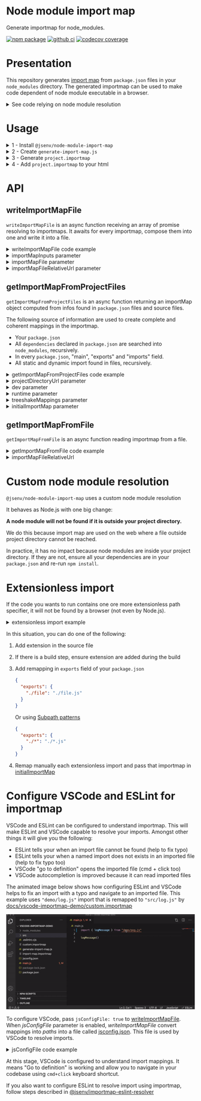 # Node module import map

Generate importmap for node_modules.

[![npm package](https://img.shields.io/npm/v/@jsenv/node-module-import-map.svg?logo=npm&label=package)](https://www.npmjs.com/package/@jsenv/node-module-import-map)
[![github ci](https://github.com/jsenv/jsenv-node-module-import-map/workflows/ci/badge.svg)](https://github.com/jsenv/jsenv-node-module-import-map/actions?workflow=ci)
[![codecov coverage](https://codecov.io/gh/jsenv/jsenv-node-module-import-map/branch/master/graph/badge.svg)](https://codecov.io/gh/jsenv/jsenv-node-module-import-map)

# Presentation

This repository generates [import map](https://github.com/WICG/import-maps) from `package.json` files in your `node_modules` directory. The generated importmap can be used to make code dependent of node module executable in a browser.

<details>
  <summary>See code relying on node module resolution</summary>

```js
import lodash from "lodash"
```

The code above is expecting Node.js to "magically" find file corresponding to `"lodash"`. This magic is the [node esm resolution algorithm](https://nodejs.org/docs/latest-v16.x/api/esm.html#esm_resolution_algorithm). Other runtimes than Node.js, a browser like Chrome for instance, don't have this algorithm. Executing that code in a browser fetches `http://example.com/lodash` and likely results in `404 File Not Found` from server.

</details>

# Usage

<details>
  <summary>1 - Install <code>@jsenv/node-module-import-map</code></summary>

```console
npm install --save-dev @jsenv/node-module-import-map
```

</details>

<details>
  <summary>2 - Create <code>generate-import-map.js</code></summary>

```js
import { getImportMapFromProjectFiles, writeImportMapFile } from "@jsenv/node-module-import-map"

const projectDirectoryUrl = new URL("./", import.meta.url)

await writeImportMapFile(
  [
    getImportMapFromProjectFiles({
      projectDirectoryUrl,
    }),
  ],
  {
    projectDirectoryUrl,
    importMapFileRelativeUrl: "./project.importmap",
  },
)
```

The code above is written in ESM. You may have to use `.mjs` extension to run it with Node.js as documented in [enabling ESM](https://nodejs.org/docs/latest-v16.x/api/esm.html#esm_enabling)

</details>

<details>
  <summary>3 - Generate <code>project.importmap</code></summary>

```console
node generate-import-map.js
```

</details>

<details>
  <summary>4 - Add <code>project.importmap</code> to your html</summary>

```html
<!DOCTYPE html>
<html>
  <head>
    <title>Title</title>
    <meta charset="utf-8" />
    <link rel="icon" href="data:," />
    <script type="importmap" src="./project.importmap"></script>
  </head>

  <body>
    <script type="module">
      import lodash from "lodash"
    </script>
  </body>
</html>
```

If you use a bundler or an other tool, be sure it's compatible with import maps. As import map are standard the bundler/tool might be compatible by default or with the help of some plugin/configuration. [@jsenv/core](https://github.com/jsenv/jsenv-core) seamlessly supports importmap during development, testing and when building for production.

</details>

# API

## writeImportMapFile

`writeImportMapFile` is an async function receiving an array of promise resolving to importmaps. It awaits for every importmap, compose them into one and write it into a file.

<details>
  <summary>writeImportMapFile code example</summary>

Code below generate an import map from node_modules + an inline importmap.

```js
import { getImportMapFromProjectFiles, writeImportMapFile } from "@jsenv/node-module-import-map"

const projectDirectoryUrl = new URL("./", import.meta.url)
const importMapInputs = [
  getImportMapFromProjectFiles({
    projectDirectoryUrl,
    dev: true,
  }),
  {
    imports: {
      foo: "./bar.js",
    },
  },
]

await writeImportMapFile(importMapInputs, {
  projectDirectoryUrl,
  importMapFileRelativeUrl: "./import-map.importmap",
})
```

[implementation](./src/writeImportMapFile.js)

</details>

<details>
  <summary>importMapInputs parameter</summary>

`importMapInputs` is an array of importmap object or promise resolving to importmap objects. This parameter is optional and is an empty array by default.

> When `importMapInputs` is empty a warning is emitted and `writeImportMapFile` write an empty importmap file.

</details>

<details>
  <summary>importMapFile parameter</summary>

`importMapFile` parameter is a boolean controling if importMap is written to a file. This parameters is optional and enabled by default.

</details>

<details>
  <summary>importMapFileRelativeUrl parameter</summary>

`importMapFileRelativeUrl` parameter is a string controlling where importMap file is written. This parameter is optional and by default it's `"./import-map.importmap"`.

</details>

## getImportMapFromProjectFiles

`getImportMapFromProjectFiles` is an async function returning an importMap object computed from infos found in `package.json` files and source files.

The following source of information are used to create complete and coherent mappings in the importmap.

- Your `package.json`
- All `dependencies` declared in `package.json` are searched into `node_modules`, recursively.
- In every `package.json`, "main", "exports" and "imports" field.
- All static and dynamic import found in files, recursively.

<details>
  <summary>getImportMapFromProjectFiles code example</summary>

```js
import { getImportMapFromProjectFiles } from "@jsenv/node-module-import-map"

const importMap = await getImportMapFromProjectFiles({
  projectDirectoryUrl: new URL("./", import.meta.url),
  dev: false,
  runtime: "browser",
})
```

> Be sure node modules are on your filesystem because we'll use the filesystem structure to generate the importmap. For that reason, you must use it after `npm install` or anything that is responsible to generate the node_modules folder and its content on your filesystem.

[implementation](./src/getImportMapFromProjectFiles.js)

</details>

<details>
  <summary>projectDirectoryUrl parameter</summary>

`projectDirectoryUrl` parameter is a string url leading to a folder with a `package.json`. This parameters is **required** and accepted values are documented in [@jsenv/util#assertAndNormalizeDirectoryUrl](https://github.com/jsenv/jsenv-util#assertandnormalizedirectoryurl)

</details>

<details>
  <summary>dev parameter</summary>

`dev` parameter is a boolean indicating if the importmap will be used for development or production. This parameter is optional and by default it's disabled.

When enabled the following happens:

1. `devDependencies` declared in your `package.json` are included in the generated importMap.
2. `"development"` is favored over `"production"` in [package.json conditions](https://nodejs.org/dist/latest-v15.x/docs/api/packages.html#packages_conditions_definitions)

</details>

<details>
  <summary>runtime parameter</summary>

`runtime` parameter is a string indicating where the importmap will be used. This parameter is optional with a default of `"browser"`.

When `runtime` is `"browser"`, `"browser"` is favored over `"node"` in [package.json conditions](https://nodejs.org/dist/latest-v15.x/docs/api/packages.html#packages_conditions_definitions).

When it is `"node"`, `"node"` is favored.

</details>

<details>
  <summary>treeshakeMappings parameter</summary>

`treeshakeMappings` parameter is a boolean controlling if mappings will be treeshaked according to the import found in your files.

When enabled, only the mappings actually used by your files will be generated. It will drastically decrease the importmap file size. This is the default behaviour as long as `dev` parameter is disabled.

When disabled, all mappings needed for node _esm module resolution_ will be generated. During development, you can start/stop using a mapping at any time. In that case it's more convenient to keep unused mappings in the generated importmap. Consequently `treeshakeMappings` parameter is disabled when `dev` parameter is enabled.

</details>

<details>
  <summary>initialImportMap parameter</summary>

`initialImportMap` parameter is an importMap object. This parameter is optional and by default it's an empty object.

You can use this parameter to provide mappings that are not already in your `package.json`.

```js
import { getImportMapFromProjectFiles } from "@jsenv/node-module-import-map"

const importMap = await getImportMapFromProjectFiles({
  projectDirectoryUrl: new URL("./", import.meta.url),
  initialImportMap: {
    imports: {
      foo: "./bar.js",
    },
  },
})

console.log(importMap.imports.foo) // "./bar.js"
```

</details>

## getImportMapFromFile

`getImportMapFromFile` is an async function reading importmap from a file.

<details>
  <summary>getImportMapFromFile code example</summary>

```js
import { getImportMapFromFile } from "@jsenv/node-module-import-map"

const importMap = await getImportMapFromFile({
  projectDirectoryUrl: new URL("./", import.meta.url),
  importMapRelativeUrl: "./import-map.importmap",
})
```

[implementation](./src/getImportMapFromFile.js)

</details>

<details>
  <summary>importMapFileRelativeUrl</summary>

`importMapFileRelativeUrl` parameter is an url relative to `projectDirectoryUrl` leading to the importmap file. This parameter is **required**.

</details>

# Custom node module resolution

`@jsenv/node-module-import-map` uses a custom node module resolution

It behaves as Node.js with one big change:

**A node module will not be found if it is outside your project directory.**

We do this because import map are used on the web where a file outside project directory cannot be reached.

In practice, it has no impact because node modules are inside your project directory. If they are not, ensure all your dependencies are in your `package.json` and re-run `npm install`.

# Extensionless import

If the code you wants to run contains one ore more extensionless path specifier, it will not be found by a browser (not even by Node.js).

<details>
  <summary>extensionless import example</summary>

```js
import { foo } from "./file"
```

</details>

In this situation, you can do one of the following:

1. Add extension in the source file
2. If there is a build step, ensure extension are added during the build
3. Add remapping in `exports` field of your `package.json`

   ```json
   {
     "exports": {
       "./file": "./file.js"
     }
   }
   ```

   Or using [Subpath patterns](https://nodejs.org/docs/latest-v16.x/api/packages.html#packages_subpath_patterns)

   ```json
   {
     "exports": {
       "./*": "./*.js"
     }
   }
   ```

4. Remap manually each extensionless import and pass that importmap in [initialImportMap](#getImportMapFromProjectFiles)

# Configure VSCode and ESLint for importmap

VSCode and ESLint can be configured to understand importmap. This will make ESLint and VSCode capable to resolve your imports. Amongst other things it will give you the following:

- ESLint tells your when an import file cannot be found (help to fix typo)
- ESLint tells your when a named import does not exists in an imported file (help to fix typo too)
- VSCode "go to definition" opens the imported file (cmd + click too)
- VSCode autocompletion is improved because it can read imported files

The animated image below shows how configuring ESLint and VSCode helps to fix an import with a typo and navigate to an imported file. This example uses `"demo/log.js"` import that is remapped to `"src/log.js"` by [docs/vscode-importmap-demo/custom.importmap](docs/vscode-importmap-demo/custom.importmap)

![Animated image showing importmap integration in VSCode and ESLint](./docs/importmap-configured-demo.gif)

To configure VSCode, pass `jsConfigFile: true` to [writeImportMapFile](#writeImportMapFile). When _jsConfigFile_ parameter is enabled, _writeImportMapFile_ convert mappings into _paths_ into a file called [jsconfig.json](https://code.visualstudio.com/docs/languages/jsconfig). This file is used by VSCode to resolve imports.

<details>
  <summary>jsConfigFile code example</summary>

```js
import { writeImportMapFile } from "@jsenv/node-module-import-map"

await writeImportMapFile(
  [
    {
      imports: {
        "src/": "./src/",
      },
    },
  ],
  {
    projectDirectoryUrl: new URL("./", import.meta.url),
    jsConfigFile: true,
  },
)
```

Code above would result into the following `jsconfig.json` file

```json
{
  "compilerOptions": {
    "baseUrl": ".",
    "paths": {
      "src/*": ["./src/*"]
    }
  }
}
```

</details>

At this stage, VSCode is configured to understand import mappings. It means "Go to definition" is working and allow you to navigate in your codebase using `cmd+click` keyboard shortcut.

If you also want to configure ESLint to resolve import using importmap, follow steps described in [@jsenv/importmap-eslint-resolver](https://github.com/jsenv/jsenv-importmap-eslint-resolver#installation)
